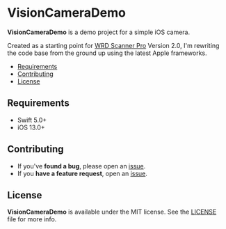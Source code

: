 # VisionCameraDemo

**VisionCameraDemo** is a demo project for a simple iOS camera. 

Created as a starting point for [WRD Scanner Pro](https://apps.apple.com/app/id1449966107) Version 2.0, I'm rewriting the code base from the ground up using the latest Apple frameworks.

- [Requirements](#requirements)
- [Contributing](#contributing)
- [License](#license)

## Requirements

- Swift 5.0+
- iOS 13.0+

## Contributing

- If you've **found a bug**, please open an [issue](https://github.com/davidsteppenbeck/VisionCameraDemo/issues).
- If you **have a feature request**, open an [issue](https://github.com/davidsteppenbeck/VisionCameraDemo/issues).

## License

**VisionCameraDemo** is available under the MIT license. See the [LICENSE](https://github.com/davidsteppenbeck/VisionCameraDemo/blob/master/LICENSE) file for more info.
